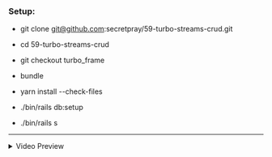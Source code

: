 ### Setup:

* git clone git@github.com:secretpray/59-turbo-streams-crud.git

* cd 59-turbo-streams-crud

* git checkout turbo_frame

* bundle

* yarn install --check-files

* ./bin/rails db:setup

* ./bin/rails s

----------------------------------------------------------

<details>
  <summary>Video Preview</summary>
  
  https://user-images.githubusercontent.com/17977331/151534484-0b04ca49-d7be-419e-a2d0-1ed6cddcbc3a.mov

</details>
